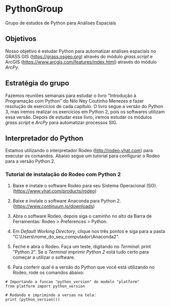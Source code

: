 # PythonGroup
Grupo de estudos de Python para Análises Espaciais

## Objetivos
Nosso objetivo é estudar Python para automatizar análises espaciais no GRASS GIS (https://grass.osgeo.org) através do módulo *grass.script* e ArcGIS (https://www.arcgis.com/features/index.html) através do módulo *ArcPy*.


## Estratégia do grupo
Fazemos reuniões semanais para estudar o livro "Introdução à Programação com Python" do Nilo Ney Coutinho Menezes e fazer resolução de exercícios de cada capítulo. O livro segue a versão do Python 3, mas iremos realizar os exercícios em Python 2, pois os softwares utilizam essa versão. 
Depois de estudar esse livro, iremos estudar os módulos *grass.script* e *ArcPy* para automatizar processos SIG.

## Interpretador do Python
Estamos utilizando o interpretador Rodeo (http://rodeo.yhat.com) para executar os comandos. Abaixo segue um tutorial para configurar o Rodeo para a versão Python 2.

### Tutorial de instalação do Rodeo com Python 2
1. Baixe e instale o software Rodeo para seu Sistema Operacional (SO).
(https://www.yhat.com/products/rodeo)

2. Baixe e instale o software Anaconda para Python 2.
(https://www.continuum.io/downloads)

3. Abra o software Rodeo, depois siga o caminho no alto da Barra de Ferramentas: Rodeo > Preferences > Python.

4. Em *Default Working Directory*, clique nos três pontos e siga para a pasta "C:\Users\nome_do_seu_computador\Anaconda2".

5. Feche e abra o Rodeo. Faça um teste, digitando no *Terminal*: print "Python 2". Se o *Terminal* imprimir *Python 2* está tudo certo para começar a utilizar o software.

6. Para conferir qual é a versão do Python que você está utilizando no Rodeo, rode os comandos abaixo:
```[Python]
# Importando a funcao "python_version" do modelo "platform"
from platform import python_version

# Rodando e imprimindo a versao na tela:
print (python_version())
```
